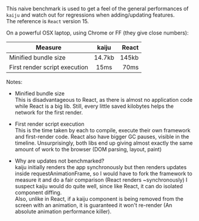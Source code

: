 
This naive benchmark is used to get a feel of the general performances of `kaiju` and watch out for regressions when adding/updating features.  
The reference is `React` version 15.

On a powerful OSX laptop, using Chrome or FF (they give close numbers):


| Measure       |  kaiju        | React |
| ------------- |:-------------:| -----:|
| Minified bundle size | 14.7kb | 145kb |
| First render script execution | 15ms  | 70ms


Notes:

* Minified bundle size  
This is disadvantageous to React, as there is almost no application code while React is a big lib.
Still, every little saved kilobytes helps the network for the first render.

* First render script execution  
This is the time taken by each to compile, execute their own framework and first-render code.
React also have bigger GC pauses, visible in the timeline.
Unsurprisingly, both libs end up giving almost exactly the same amount of work to the browser (DOM parsing, layout, paint)

* Why are updates not benchmarked?  
kaiju initially renders the app synchronously but then renders updates inside requestAnimationFrame, so I would have to fork the framework to measure it and do a fair comparison (React renders ~synchronously)
I suspect kaiju would do quite well, since like React, it can do isolated component diffing.  
Also, unlike in React, if a kaiju component is being removed from the screen with an animation, it is guaranteed it won't re-render (An absolute animation performance killer).
